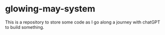 # glowing-may-system
This is a repository to store some code as I go along a journey with chatGPT to build something.
